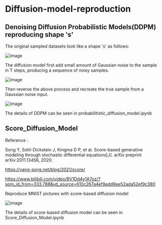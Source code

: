 # Diffusion-model-reproduction

## Denoising Diffusion Probabilistic Models(DDPM) reproducing shape 's'
The original sampled datasets look like a shape 's' as follows:


![image](https://user-images.githubusercontent.com/90286636/196898622-fc101a2a-5e3f-4929-92ac-7fa476f13468.png)

The diffusion model first add small amount of Gaussian noise to the sample in T steps, producing a sequence of noisy samples.

![image](https://user-images.githubusercontent.com/90286636/196899447-33e8af92-91c0-4ca0-8153-7bd331e97409.png)

Then reverse the above process and recreate the true sample from a Gaussian noise input.

![image](https://user-images.githubusercontent.com/90286636/196899820-47d97010-1ae7-4aa0-8162-6f567fddd6f6.png)

The details of DDPM can be seen in probabilitistic_diffusion_model.ipynb

## Score_Diffusion_Model

Reference :

Song Y, Sohl-Dickstein J, Kingma D P, et al. Score-based generative modeling through stochastic differential equations[J]. arXiv preprint arXiv:2011.13456, 2020.

https://yang-song.net/blog/2021/score/

https://www.bilibili.com/video/BV1Dd4y1A7oz/?spm_id_from=333.788&vd_source=610c267a4ef9add9ee52ada52ef9c380

Reproduce MNIST pictures with score-based diffusion model

![image](https://user-images.githubusercontent.com/90286636/197397846-1d987095-eec2-4fee-9b96-c6d1c681ad45.png)

The details of score-based diffusion model can be seen in Score_Diffusion_Model.ipynb
